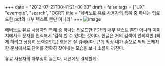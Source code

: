 +++
date = "2012-07-21T00:41:21+00:00"
draft = false
tags = ["UX", "evernote", "search", "OCR"]
title = "에버노트 유료 사용자의 특혜 중 하나는 업로드한 pdf의 내부 텍스트 뿐만 아니라"
+++
![image](/tumblr_img/2012-07-21--pdf-/e919f459c8c05a61829c2556095eb11b32f6bfd83f6e365acd66da5a998b15b3.png)



에버노트 유료 사용자의 특혜 중 하나는 업로드한 PDF의 내부 텍스트 뿐만 아니라 이미지에서도 문자를 인식해서 '검색'할 수 있다는 것이다. 한글은 거의 검색이 안되지만 (되게 하려고 상당히 노력중인듯) 영문은 잘 검색된다. 근데 막상 내가 손으로 찍찍 스케치한 문서에서도 단어를 정확히 찾아내는 모습을 보니 소름이 끼친다.

유료 사용자의 자부심이 돋는다. 내년에도 결제할게-
